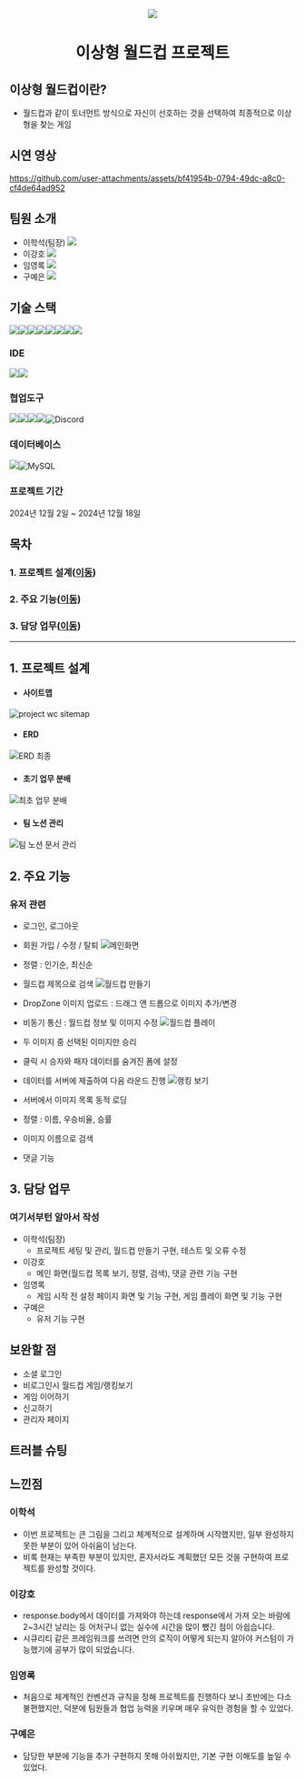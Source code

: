 
<p align="center">
  <img src="https://github.com/user-attachments/assets/042778ff-b7ff-48e0-9442-fdee3f957e68">
</p>
<h1 align="center">
  이상형 월드컵 프로젝트
</h1>

## 이상형 월드컵이란?
- 월드컵과 같이 토너먼트 방식으로 자신이 선호하는 것을 선택하여 최종적으로 이상형을 찾는 게임
## 시연 영상
https://github.com/user-attachments/assets/bf41954b-0794-49dc-a8c0-cf4de64ad952
## 팀원 소개
- 이학석(팀장) [<img src="https://img.shields.io/badge/Git-이학석-red?logo=GITHUb">](https://github.com/HSLee1013)
- 이강호 [<img src="https://img.shields.io/badge/Git-이강호-green?logo=GITHUb">](https://github.com/LeeKangHo1) 
- 임영록 [<img src="https://img.shields.io/badge/Git-임영록-blue?logo=GITHUb">](https://github.com/Young14482) 
- 구예은 [<img src="https://img.shields.io/badge/Git-구예은-orange?logo=GITHUb">](https://github.com/goho11)
## 기술 스택
<img src="https://img.shields.io/badge/java-%23ED8B00.svg?style=for-the-badge&logo=openjdk&logoColor=white"><img src="https://img.shields.io/badge/springboot-6DB33F?style=for-the-badge&logo=springboot&logoColor=white"><img src="https://img.shields.io/badge/gradle-02303A?style=for-the-badge&logo=gradle&logoColor=white"><img src="https://img.shields.io/badge/javascript-F7DF1E?style=for-the-badge&logo=javascript&logoColor=white"><img src="https://img.shields.io/badge/css-1572B6?style=for-the-badge&logo=css&logoColor=white"><img src="https://img.shields.io/badge/mustache-FF880F?style=for-the-badge&logo=mustache&logoColor=white"><img src="https://img.shields.io/badge/bootstrap-7952B3?style=for-the-badge&logo=bootstrap&logoColor=white"><img src="https://img.shields.io/badge/postman-FF6C37?style=for-the-badge&logo=postman&logoColor=white">

### IDE
<img src="https://img.shields.io/badge/intellijidea-000000?style=for-the-badge&logo=intellijidea&logoColor=white"><img src="https://img.shields.io/badge/Visual Studio Code-1E8CBE?style=for-the-badge&logo=Visual Studio Code&logoColor=white">

### 협업도구
<img src="https://img.shields.io/badge/git-F05032?style=for-the-badge&logo=git&logoColor=white"><img src="https://img.shields.io/badge/github-181717?style=for-the-badge&logo=github&logoColor=white"><img src="https://img.shields.io/badge/slack-4A154B?style=for-the-badge&logo=slack&logoColor=white"><img src="https://img.shields.io/badge/notion-000000?style=for-the-badge&logo=notion&logoColor=white"><img src="https://img.shields.io/badge/Discord-7289DA?style=for-the-badge&logo=discord&logoColor=white" alt="Discord"/>

### 데이터베이스
<img src="https://img.shields.io/badge/H2-FF4000?style=for-the-badge&logo=H2&logoColor=white"><img src="https://img.shields.io/badge/MySQL-4479A1?style=for-the-badge&logo=mysql&logoColor=white" alt="MySQL"/>
### 프로젝트 기간
2024년 12월 2일 ~ 2024년 12월 18일
## 목차
### 1. 프로젝트 설계([이동](#1-프로젝트-설계))
### 2. 주요 기능([이동](#2-주요-기능))
### 3. 담당 업무([이동](#3-담당-업무))
---
## 1. 프로젝트 설계
- #### 사이트맵
![project wc sitemap](https://github.com/user-attachments/assets/6da67c3f-82f6-4c22-ab89-6fc4fc01d6ff)

- #### ERD
![ERD 최종](https://github.com/user-attachments/assets/99e9bfc5-4ab5-4e20-adf5-54f6ea4cb3cf)

- #### 초기 업무 분배
![최초 업무 분배](https://github.com/user-attachments/assets/efcd6468-8f3a-4398-9798-1b917602b6d4)

- #### 팀 노션 관리
![팀 노션 문서 관리](https://github.com/user-attachments/assets/3fe32403-1c7f-4a09-aae8-8b4dbb9aac3c)
## 2. 주요 기능
### 유저 관련
- 로그인, 로그아웃
- 회원 가입 / 수정 / 탈퇴
![메인화면](https://github.com/user-attachments/assets/4c993890-3d81-4075-85b8-f8056122d2d7)

- 정렬 : 인기순, 최신순 
- 월드컵 제목으로 검색
![월드컵 만들기](https://github.com/user-attachments/assets/74a4ce44-a76b-437a-823c-7fc55fca3605)

- DropZone 이미지 업로드 : 드래그 앤 드롭으로 이미지 추가/변경
- 비동기 통신 : 월드컵 정보 및 이미지 수정
![월드컵 플레이](https://github.com/user-attachments/assets/b32cb303-28f1-4be8-b5b9-2a269d34df90)

- 두 이미지 중 선택된 이미지만 승리
- 클릭 시 승자와 패자 데이터를 숨겨진 폼에 설정
- 데이터를 서버에 제출하여 다음 라운드 진행
![랭킹 보기](https://github.com/user-attachments/assets/8c8311b5-f7ad-46fd-9a38-89da18fa0bb8)

- 서버에서 이미지 목록 동적 로딩
- 정렬 : 이름, 우승비율, 승률
- 이미지 이름으로 검색
- 댓글 기능
## 3. 담당 업무
### 여기서부턴 알아서 작성
- 이학석(팀장) 
	- 프로젝트 세팅 및 관리, 월드컵 만들기 구현, 테스트 및 오류 수정 
- 이강호 
	- 메인 화면(월드컵 목록 보기, 정렬, 검색), 댓글 관련 기능 구현 
- 임영록 
	- 게임 시작 전 설정 페이지 화면 및 기능 구현, 게임 플레이 화면 및 기능 구현 
- 구예은
	- 유저 기능 구현 
## 보완할 점
- 소셜 로그인
- 비로그인시 월드컵 게임/랭킹보기
- 게임 이어하기
- 신고하기
- 관리자 페이지
## 트러블 슈팅

## 느낀점
### 이학석
- 이번 프로젝트는 큰 그림을 그리고 체계적으로 설계하며 시작했지만, 일부 완성하지 못한 부분이 있어 아쉬움이 남는다.
- 비록 현재는 부족한 부분이 있지만, 혼자서라도 계획했던 모든 것을 구현하여 프로젝트를 완성할 것이다.
### 이강호
- response.body에서 데이터를 가져와야 하는데 response에서 가져 오는 바람에 2~3시간 날리는 등 어처구니 없는 실수에 시간을 많이 뺐긴 점이 아쉽습니다.
- 시큐리티 같은 프레임워크를 쓰려면 안의 로직이 어떻게 되는지 알아야 커스텀이 가능했기에 공부가 많이 되었습니다.
### 임영록
- 처음으로 체계적인 컨벤션과 규칙을 정해 프로젝트를 진행하다 보니 초반에는 다소 불편했지만, 덕분에 팀원들과 협업 능력을 키우며 매우 유익한 경험을 할 수 있었다.
### 구예은
- 담당한 부분에 기능을 추가 구현하지 못해 아쉬웠지만, 기본 구현 이해도를 높일 수 있었다.
